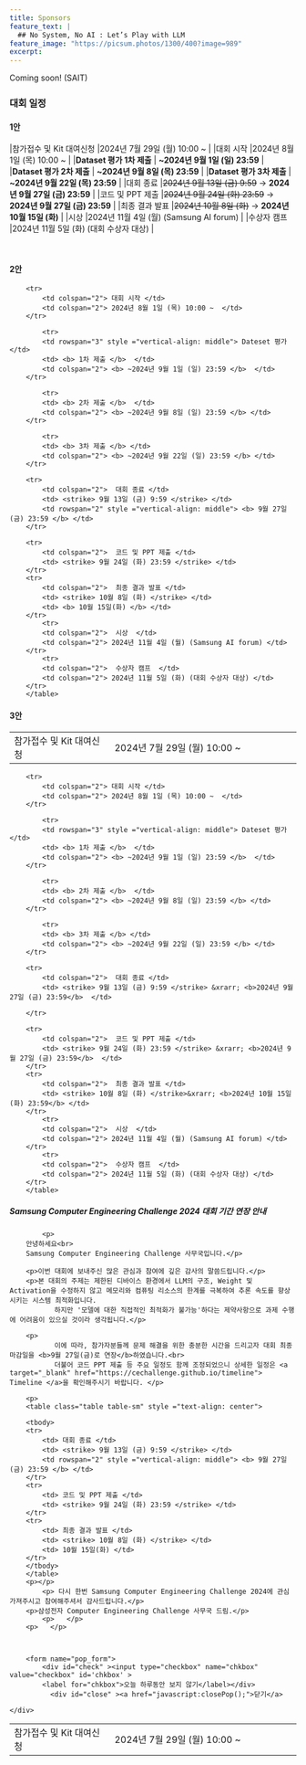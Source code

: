 ```yaml
---
title: Sponsors
feature_text: |
  ## No System, No AI : Let’s Play with LLM
feature_image: "https://picsum.photos/1300/400?image=989"
excerpt:
---
```


Coming soon!
(SAIT)

### 대회 일정

#### 1안      
<p></p>

|참가접수 및 Kit 대여신청     |2024년 7월 29일 (월) 10:00 ~ |
|대회 시작         |2024년 8월 1일 (목) 10:00 ~ |
|**Dataset 평가 1차 제출** | **~2024년 9월 1일 (일) 23:59** |
|**Dataset 평가 2차 제출** | **~2024년 9월 8일 (목) 23:59** |
|**Dataset 평가 3차 제출** | **~2024년 9월 22일 (목) 23:59** |
|대회 종료         |~~2024년 9월 13일 (금) 9:59~~  &rarr; **2024년 9월 27일 (금) 23:59** |
|코드 및 PPT 제출  |~~2024년 9월 24일 (화) 23:59~~ &rarr; **2024년 9월 27일 (금) 23:59** |
|최종 결과 발표    |~~2024년 10월 8일 (화)~~  &rarr; **2024년 10월 15일 (화)** |
|시상              |2024년 11월 4일 (월) (Samsung AI forum) |
|수상자 캠프       |2024년 11월 5일 (화) (대회 수상자 대상) |

<br>

#### 2안
<p>
  		<table class="table table-sm" width="100%">
		<tr>
   			<td colspan="2"> 참가접수 및 Kit 대여신청 </td> 
			<td colspan="2" width="65%"> 2024년 7월 29일 (월) 10:00 ~ </td> 
   		</tr>	
			
   		<tr>
   			<td colspan="2"> 대회 시작 </td>
			<td colspan="2"> 2024년 8월 1일 (목) 10:00 ~  </td>
   		</tr>

      		<tr>
			<td rowspan="3" style ="vertical-align: middle"> Dateset 평가 </td>
   			<td> <b> 1차 제출 </b>  </td> 
			<td colspan="2"> <b> ~2024년 9월 1일 (일) 23:59 </b>  </td> 
   		</tr>	

        	<tr>
   			<td> <b> 2차 제출 </b>  </td> 
			<td colspan="2"> <b> ~2024년 9월 8일 (일) 23:59 </b> </td> 
   		</tr>	

        	<tr>
   			<td> <b> 3차 제출 </b> </td>
			<td colspan="2"> <b> ~2024년 9월 22일 (일) 23:59 </b> </td>
   		</tr>
     
  		<tr>
			<td colspan="2">  대회 종료 </td>
			<td> <strike> 9월 13일 (금) 9:59 </strike> </td>
   			<td rowspan="2" style ="vertical-align: middle"> <b> 9월 27일(금) 23:59 </b> </td> 
 		</tr>	
   
   		<tr>
   			<td colspan="2">  코드 및 PPT 제출 </td> 
			<td> <strike> 9월 24일 (화) 23:59 </strike> </td> 
 		</tr>	
   		<tr>
   			<td colspan="2">  최종 결과 발표 </td> 
			<td> <strike> 10월 8일 (화) </strike> </td> 
   			<td> <b> 10월 15일(화) </b> </td> 
 		</tr>
      		<tr>
   			<td colspan="2">  시상  </td> 
			<td colspan="2"> 2024년 11월 4일 (월) (Samsung AI forum) </td> 
   		</tr>	
     		<tr>
   			<td colspan="2">  수상자 캠프  </td> 
			<td colspan="2"> 2024년 11월 5일 (화) (대회 수상자 대상) </td> 
   		</tr>
  		</table>
    
#### 3안
<p>
  		<table class="table table-sm" width="100%">
		<tr>
   			<td colspan="2"> 참가접수 및 Kit 대여신청 </td> 
			<td colspan="2" width="65%"> 2024년 7월 29일 (월) 10:00 ~ </td> 
   		</tr>	
			
   		<tr>
   			<td colspan="2"> 대회 시작 </td>
			<td colspan="2"> 2024년 8월 1일 (목) 10:00 ~  </td>
   		</tr>

      		<tr>
			<td rowspan="3" style ="vertical-align: middle"> Dateset 평가 </td>
   			<td> <b> 1차 제출 </b>  </td> 
			<td colspan="2"> <b> ~2024년 9월 1일 (일) 23:59 </b>  </td> 
   		</tr>	

        	<tr>
   			<td> <b> 2차 제출 </b>  </td> 
			<td colspan="2"> <b> ~2024년 9월 8일 (일) 23:59 </b> </td> 
   		</tr>	

        	<tr>
   			<td> <b> 3차 제출 </b> </td>
			<td colspan="2"> <b> ~2024년 9월 22일 (일) 23:59 </b> </td>
   		</tr>
     
  		<tr>
			<td colspan="2">  대회 종료 </td>
			<td> <strike> 9월 13일 (금) 9:59 </strike> &xrarr; <b>2024년 9월 27일 (금) 23:59</b>  </td>
   		
 		</tr>	
   
   		<tr>
   			<td colspan="2">  코드 및 PPT 제출 </td> 
			<td> <strike> 9월 24일 (화) 23:59 </strike> &xrarr; <b>2024년 9월 27일 (금) 23:59</b>  </td> 
 		</tr>	
   		<tr>
   			<td colspan="2">  최종 결과 발표 </td> 
			<td> <strike> 10월 8일 (화) </strike>&xrarr; <b>2024년 10월 15일 (화) 23:59</b> </td> 
 		</tr>
      		<tr>
   			<td colspan="2">  시상  </td> 
			<td colspan="2"> 2024년 11월 4일 (월) (Samsung AI forum) </td> 
   		</tr>	
     		<tr>
   			<td colspan="2">  수상자 캠프  </td> 
			<td colspan="2"> 2024년 11월 5일 (화) (대회 수상자 대상) </td> 
   		</tr>
  		</table>
    


<p></p>

<!-- layer popup content -->

<div class="layerPopup" id="layer_popup" style="visibility: visible;">
    <div class="layerBox">
        <h5 class="title">Samsung Computer Engineering Challenge 2024 대회 기간 연장 안내</h5>
        <div class="cont">
		
            <p>
	    안녕하세요<br>      
	    Samsung Computer Engineering Challenge 사무국입니다.</p>  
	   
	    <p>이번 대회에 보내주신 많은 관심과 참여에 깊은 감사의 말씀드립니다.</p>  
	    <p>본 대회의 주제는 제한된 디바이스 환경에서 LLM의 구조, Weight 및 Activation을 수정하지 않고 메모리와 컴퓨팅 리소스의 한계를 극복하여 추론 속도를 향상시키는 시스템 최적화입니다.         
               하지만 '모델에 대한 직접적인 최적화가 불가능'하다는 제약사항으로 과제 수행에 어려움이 있으실 것이라 생각됩니다.</p>  
            
	    <p>
               이에 따라, 참가자분들께 문제 해결을 위한 충분한 시간을 드리고자 대회 최종 마감일을 <b>9월 27일(금)로 연장</b>하였습니다.<br>  
               더불어 코드 PPT 제출 등 주요 일정도 함께 조정되었으니 상세한 일정은 <a target="_blank" href="https://cechallenge.github.io/timeline"> Timeline </a>을 확인해주시기 바랍니다. </p>

		<p>
  		<table class="table table-sm" style ="text-align: center">
    	
  		<tbody>
		<tr>
			<td> 대회 종료 </td> 
			<td> <strike> 9월 13일 (금) 9:59 </strike> </td>
   			<td rowspan="2" style ="vertical-align: middle"> <b> 9월 27일(금) 23:59 </b> </td> 
 		</tr>	
   		<tr>
   			<td> 코드 및 PPT 제출 </td> 
			<td> <strike> 9월 24일 (화) 23:59 </strike> </td>
 		</tr>	
   		<tr>
   			<td> 최종 결과 발표 </td> 
			<td> <strike> 10월 8일 (화) </strike> </td> 
   			<td> 10월 15일(화) </td> 
 		</tr>			
  		</tbody>
  		</table>
		<p></p>
            <p> 다시 한번 Samsung Computer Engineering Challenge 2024에 관심 가져주시고 참여해주셔서 감사드립니다.</p>   
	    <p>삼성전자 Computer Engineering Challenge 사무국 드림.</p>
            <p>   </p>
	    <p>   </p>
  
                 
         
        <form name="pop_form">
            <div id="check" ><input type="checkbox" name="chkbox" value="checkbox" id='chkbox' >
            <label for="chkbox">오늘 하루동안 보지 않기</label></div>
		      <div id="close" ><a href="javascript:closePop();">닫기</a>
		
	</div>  


